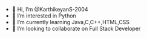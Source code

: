 - 👋 Hi, I’m @KarthikeyanS-2004
- 👀 I’m interested in Python
- 🌱 I’m currently learning Java,C,C++,HTML,CSS
- 💞️ I’m looking to collaborate on Full Stack Developer

<!---
KarthikeyanS-2004/KarthikeyanS-2004 is a ✨ special ✨ repository because its `README.md` (this file) appears on your GitHub profile.
You can click the Preview link to take a look at your changes.
--->
